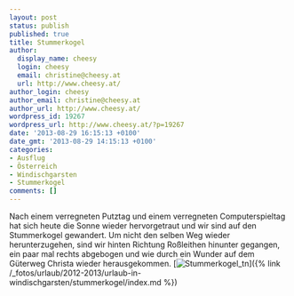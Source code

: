 ```yaml
---
layout: post
status: publish
published: true
title: Stummerkogel
author:
  display_name: cheesy
  login: cheesy
  email: christine@cheesy.at
  url: http://www.cheesy.at/
author_login: cheesy
author_email: christine@cheesy.at
author_url: http://www.cheesy.at/
wordpress_id: 19267
wordpress_url: http://www.cheesy.at/?p=19267
date: '2013-08-29 16:15:13 +0100'
date_gmt: '2013-08-29 14:15:13 +0100'
categories:
- Ausflug
- Österreich
- Windischgarsten
- Stummerkogel
comments: []
---
```

Nach einem verregneten Putztag und einem verregneten Computerspieltag hat sich heute die Sonne wieder hervorgetraut und wir sind auf den Stummerkogel gewandert. Um nicht den selben Weg wieder herunterzugehen, sind wir hinten Richtung Roßleithen hinunter gegangen, ein paar mal rechts abgebogen und wie durch ein Wunder auf dem Güterweg Christa wieder herausgekommen.
[![](http://www.cheesy.at/wp-content/uploads/Stummerkogel_tn.jpg "Stummerkogel\_tn")]({% link /_fotos/urlaub/2012-2013/urlaub-in-windischgarsten/stummerkogel/index.md %})
